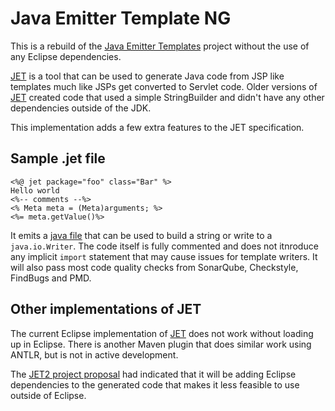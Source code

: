 Java Emitter Template NG
========================

This is a rebuild of the [Java Emitter Templates][JET] project without the use
of any Eclipse dependencies.

[JET][] is a tool that can be used to generate Java code from JSP like
templates much like JSPs get converted to Servlet code.  Older versions of
[JET][] created code that used a simple StringBuilder and didn't have any
other dependencies outside of the JDK.

This implementation adds a few extra features to the JET specification.

## Sample .jet file

    <%@ jet package="foo" class="Bar" %>
    Hello world
    <%-- comments --%>
    <% Meta meta = (Meta)arguments; %>
    <%= meta.getValue()%>

It emits a [java file][1] that can be used to build a string or write to a
`java.io.Writer`.  The code itself is fully commented and does not itnroduce
any implicit `import` statement that may cause issues for template writers.
It will also pass most code quality checks from SonarQube, Checkstyle, FindBugs
and PMD.

## Other implementations of JET
The current Eclipse implementation of [JET][] does not work without loading up
in Eclipse.  There is another Maven plugin that does similar work using ANTLR,
but is not in active development.

The [JET2 project proposal][JET2] had indicated that it will be adding 
Eclipse dependencies to the generated code that makes it less feasible to use
outside of Eclipse.

[JET]: http://www.eclipse.org/modeling/m2t/?project=jet
[JET2]: http://www.eclipse.org/modeling/emf/docs/architecture/jet2/jet2.html
[1]: https://github.com/trajano/jetng/blob/master/jetng-core/src/test/resources/BlogPost.java
